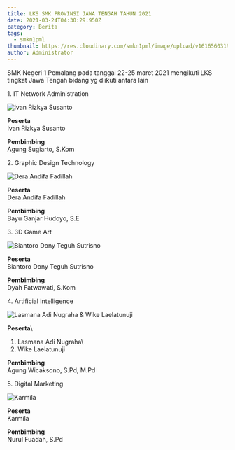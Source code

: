 ```yaml
---
title: LKS SMK PROVINSI JAWA TENGAH TAHUN 2021
date: 2021-03-24T04:30:29.950Z
category: Berita
tags:
  - smkn1pml
thumbnail: https://res.cloudinary.com/smkn1pml/image/upload/v1616560319/LKS%202021/POSTER_DUKUNGAN_LKS_V4_pxjqwr.jpg
author: Administrator
---
```

SMK Negeri 1 Pemalang pada tanggal 22-25 maret 2021 mengikuti LKS tingkat Jawa Tengah bidang yg diikuti antara lain

1\. IT Network Administration

![Ivan Rizkya Susanto](https://res.cloudinary.com/smkn1pml/image/upload/v1616560162/LKS%202021/WhatsApp_Image_2021-03-24_at_10.47.57_1_dwcbzm.jpg "Ivan Rizkya Susanto")

**Peserta**\
Ivan Rizkya Susanto

**Pembimbing**\
Agung Sugiarto, S.Kom

2\. Graphic Design Technology

![Dera Andifa Fadillah](https://res.cloudinary.com/smkn1pml/image/upload/v1616560162/LKS%202021/1_xdym6u.jpg "Dera Andifa Fadillah")

**Peserta**\
Dera Andifa Fadillah

**Pembimbing**\
Bayu Ganjar Hudoyo, S.E

3\. 3D Game Art

![Biantoro Dony Teguh Sutrisno](https://res.cloudinary.com/smkn1pml/image/upload/v1616560162/LKS%202021/WhatsApp_Image_2021-03-24_at_10.47.57_jhadfe.jpg "Biantoro Dony Teguh Sutrisno")

**Peserta**\
Biantoro Dony Teguh Sutrisno

**Pembimbing**\
Dyah Fatwawati, S.Kom

4\. Artificial Intelligence

![Lasmana Adi Nugraha & Wike Laelatunuji](https://res.cloudinary.com/smkn1pml/image/upload/v1616560162/LKS%202021/WhatsApp_Image_2021-03-24_at_10.47.57_2_ggeygf.jpg "Lasmana Adi Nugraha & Wike Laelatunuji")

**Peserta**\
1. Lasmana Adi Nugraha\
2. Wike Laelatunuji

**Pembimbing**\
Agung Wicaksono, S.Pd, M.Pd

5\. Digital Marketing

![Karmila](https://res.cloudinary.com/smkn1pml/image/upload/v1616560162/LKS%202021/WhatsApp_Image_2021-03-24_at_10.47.56_v8vtjj.jpg "Karmila")

**Peserta**\
Karmila

**Pembimbing**\
Nurul Fuadah, S.Pd